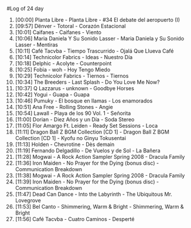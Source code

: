 #Log of 24 day

1. [00:00] Planta Libre - Planta Libre - #34 El debate del aeropuerto (I)
1. [09:57] Dënver - Totoral - Corazón Estacional
1. [10:01] Caifanes - Caifanes - Viento
1. [10:06] Maria Daniela Y Su Sonido Lasser - Maria Daniela y Su Sonido Lasser - Mentiras
1. [10:11] Café Tacvba - Tiempo Trascurrido - Ojalá Que Llueva Café
1. [10:14] Technicolor Fabrics - Ideas - Nuestro Día
1. [10:18] Delphic - Acolyte - Counterpoint
1. [10:25] Fobia - woh - Hoy Tengo Miedo
1. [10:29] Technicolor Fabrics - Tiernos - Tiernos
1. [10:34] The Breeders - Last Splash - Do You Love Me Now?
1. [10:37] Q Lazzarus - unknown - Goodbye Horses
1. [10:42] Yogui - Guapa - Guapa
1. [10:46] Pumuky - El bosque en llamas - Los enamorados
1. [10:51] Ana Free - Rolling Stones - Angie
1. [10:54] Lawall - Playa de los 90 Vol. 1 - Señorita
1. [11:00] Dorian - Diez Años y un Día - Soda Stereo
1. [11:05] Flor Amargo Ft. Leiden - Ready Set Sessions - Loca
1. [11:11] Dragon Ball Z BGM Collection [CD 1] - Dragon Ball Z BGM Collection [CD 1] - Kyofu no Ginyu Tokusentai
1. [11:13] Holden - Chevrotine - Dès demain
1. [11:19] Fernando Delgadillo - De Vuelos y de Sol - La Bañera
1. [11:28] Mogwai - A Rock Action Sampler Spring 2008 - Dracula Family
1. [11:36] Iron Maiden - No Prayer for the Dying (bonus disc) - Communication Breakdown
1. [11:38] Mogwai - A Rock Action Sampler Spring 2008 - Dracula Family
1. [11:39] Iron Maiden - No Prayer for the Dying (bonus disc) - Communication Breakdown
1. [11:47] Dead Can Dance - Into the Labyrinth - The Ubiquitous Mr. Lovegrove
1. [11:53] Bel Canto - Shimmering, Warm & Bright - Shimmering, Warm & Bright
1. [11:56] Café Tacvba - Cuatro Caminos - Desperté
